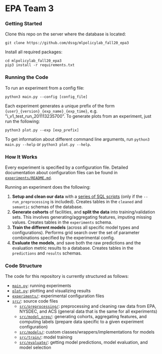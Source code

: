 
# EPA Team 3

### Getting Started

Clone this repo on the server where the database is located:
```
git clone https://github.com/dssg/mlpolicylab_fall20_epa3
```
Install all required packages:
```
cd mlpolicylab_fall20_epa3
pip3 install -r requirements.txt
```

### Running the Code

To run an experiment from a config file:
```
python3 main.py --config [config_file]
```

Each experiment generates a unique prefix of the form `{user}_{version}_{exp_name}_{exp_time}`, e.g. "i_v1_test_run_201113235700". To generate plots from an experiment, just run the following:
```
python3 plot.py --exp [exp_prefix]
```

To get information about different command line arguments, run `python3 main.py --help` or `python3 plot.py --help`.


### How It Works

Every experiment is specified by a configuration file. Detailed documentation about configuration files can be found in [`experiments/README.md`](https://github.com/dssg/mlpolicylab_fall20_epa3/blob/master/experiments/README.md).

Running an experiment does the following:
1. **Setup and clean our data** with a [series of SQL scripts](https://github.com/dssg/mlpolicylab_fall20_epa3/tree/master/src/preprocessing/sql) (only if the `--run_preprocessing` is included). Creates tables in the `cleaned` and `semantic` schemas of the database.
2. **Generate cohorts** of facilities, and **split the data** into training/validation sets. This involves generating/aggregating features, imputing missing values. Creates tables in the `experiments` schema.
3. **Train the different models** (across all specific model types and configurations). Performs grid search over the set of parameter combinations specified by the experimental config.
4. **Evaluate the models**, and save both the raw predictions and the evaluation metric results to a database. Creates tables in the `predictions` and `results` schemas.

### Code Structure

The code for this repository is currently structured as follows: 
* [`main.py`](https://github.com/dssg/mlpolicylab_fall20_epa3/tree/master/main.py): running experiments
* [`plot.py`](https://github.com/dssg/mlpolicylab_fall20_epa3/tree/master/plot.py): plotting and visualizing results
* [`experiments/`](https://github.com/dssg/mlpolicylab_fall20_epa3/tree/master/experiments): experimental configuration files
* [`src/`](https://github.com/dssg/mlpolicylab_fall20_epa3/tree/master/src): source code files
	* [`src/preprocessing/`](https://github.com/dssg/mlpolicylab_fall20_epa3/tree/master/src/preprocessing): preprocessing and cleaning raw data from EPA, NYSDEC, and ACS (general data that is the same for all experiments)
	* [`src/model_prep/`](https://github.com/dssg/mlpolicylab_fall20_epa3/tree/master/src/model_prep): generating cohorts, aggregating features, and computing labels (prepare data specific to a given experiment configuration)
	* [`src/models/`](https://github.com/dssg/mlpolicylab_fall20_epa3/tree/master/src/models): custom classes/wrappers/implementations for models
	* [`src/train/`](https://github.com/dssg/mlpolicylab_fall20_epa3/tree/master/src/train): model training
	* [`src/evaluate/`](https://github.com/dssg/mlpolicylab_fall20_epa3/tree/master/src/evaluate): getting model predictions, model evaluation, and model selection
